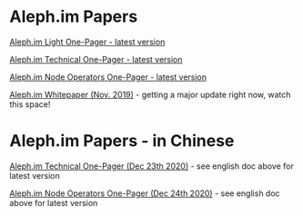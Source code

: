 # Aleph.im Papers

[Aleph.im Light One-Pager - latest version](https://github.com/aleph-im/aleph.im-papers/blob/main/Aleph.im_Light_OnePager_20210114.pdf)

[Aleph.im Technical One-Pager - latest version](https://github.com/aleph-im/aleph.im-papers/blob/main/Aleph.im_Technical_OnePager_20210114.pdf)

[Aleph.im Node Operators One-Pager - latest version](https://github.com/aleph-im/aleph.im-papers/blob/main/Aleph.im_NodeOperators_OnePager_20210115.pdf)

[Aleph.im Whitepaper (Nov. 2019)](https://github.com/moshemalawach/aleph-whitepaper/raw/master/aleph-whitepaper.pdf) - getting a major update right now, watch this space!


# Aleph.im Papers - in Chinese

[Aleph.im Technical One-Pager (Dec 23th 2020)](https://github.com/aleph-im/aleph.im-papers/blob/main/Aleph.im_Technical_OnePager__20201223_chinese.pdf) - see english doc above for latest version

[Aleph.im Node Operators One-Pager (Dec 24th 2020)](https://github.com/aleph-im/aleph.im-papers/blob/main/Aleph.im_NodeOperators_OnePager_20201224_chinese.pdf) - see english doc above for latest version
